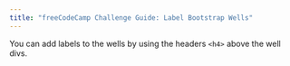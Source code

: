 ```yaml
---
title: "freeCodeCamp Challenge Guide: Label Bootstrap Wells"
---
```


You can add labels to the wells by using the headers `<h4>` above the well divs.
